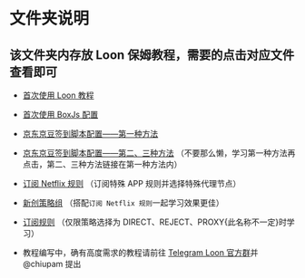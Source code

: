 # 文件夹说明

## 该文件夹内存放 Loon 保姆教程，需要的点击对应文件查看即可

- [首次使用 Loon 教程](https://github.com/chiupam/tutorial/blob/master/Loon/Frist.md)

- [首次使用 BoxJs 配置](https://github.com/chiupam/tutorial/blob/master/Loon/BoxJS.md)

- [京东京豆签到脚本配置——第一种方法](https://github.com/chiupam/tutorial/blob/master/Loon/JD_DailyBonus_1.md)

- [京东京豆签到脚本配置——第二、三种方法](https://github.com/chiupam/tutorial/blob/master/Loon/JD_DailyBonus_1.md) （不要那么懒，学习第一种方法再点击，第二、三种方法链接在第一种方法内）

- [订阅 Netflix 规则](https://github.com/chiupam/tutorial/blob/master/Loon/Rule_Netflix.md) （订阅特殊 APP 规则并选择特殊代理节点）

- [新创策略组](https://github.com/chiupam/tutorial/blob/master/Loon/Proxy_Group.md) （搭配`订阅 Netflix 规则`一起学习效果更佳）

- [订阅规则](https://github.com/chiupam/tutorial/blob/master/Loon/Rule.md) （仅限策略选择为 DIRECT、REJECT、PROXY{此名称不一定}时学习）

- 教程编写中，确有高度需求的教程请前往 [Telegram Loon 官方群](https://t.me/Loon0x00)并 @chiupam 提出
